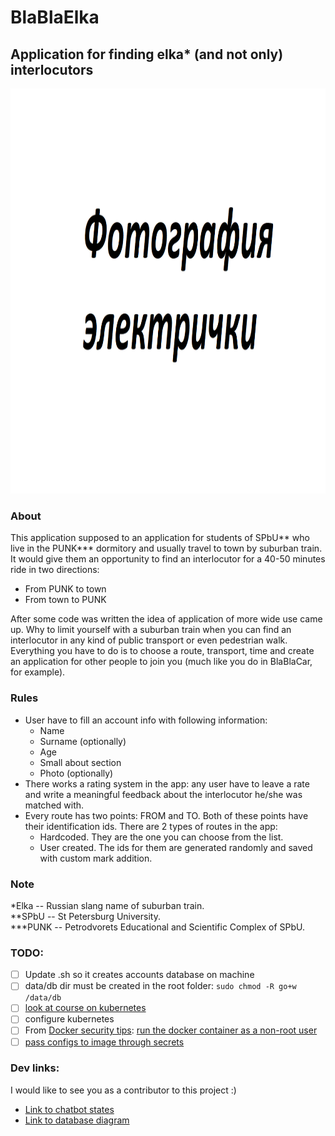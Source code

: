 # BlaBlaElka
## Application for finding elka* (and not only) interlocutors

<img src="readme_data/BlaBlaElkaPhoto.png" width="1152" height="648" alt="Elka">

### About
This application supposed to an application for students of SPbU** who live in the PUNK*** dormitory and usually travel to town by suburban train.
It would give them an opportunity to find an interlocutor for a 40-50 minutes ride in two directions:
* From PUNK to town
* From town to PUNK

After some code was written the idea of application of more wide use came up. Why to limit yourself with a suburban train when you can find an interlocutor in any
kind of public transport or even pedestrian walk. Everything you have to do is to choose a route, transport, time and create an application for other
people to join you (much like you do in BlaBlaCar, for example).

### Rules
* User have to fill an account info with following information:
  * Name
  * Surname (optionally)
  * Age
  * Small about section
  * Photo (optionally)
* There works a rating system in the app: any user have to leave a rate and write a meaningful feedback about 
the interlocutor he/she was matched with.
* Every route has two points: FROM and TO. Both of these points have their identification ids. There are 2 types of routes in the app:
  * Hardcoded. They are the one you can choose from the list.
  * User created. The ids for them are generated randomly and saved with custom mark addition.

### Note
*Elka -- Russian slang name of suburban train.  
**SPbU -- St Petersburg University.  
***PUNK -- Petrodvorets Educational and Scientific Complex of SPbU.

### TODO:
- [ ] Update .sh so it creates accounts database on machine  
- [ ] data/db dir must be created in the root folder: `sudo chmod -R go+w /data/db`
- [ ] [look at course on kubernetes](https://www.edx.org/course/introduction-to-kubernetes)
- [ ] configure kubernetes
- [ ] From [Docker security tips](https://blog.aquasec.com/docker-security-best-practices): [run the docker container as a non-root user](https://docs.docker.com/engine/security/rootless/)
- [ ] [pass configs to image through secrets](https://kubernetes.io/docs/concepts/configuration/secret/)

### Dev links:
I would like to see you as a contributor to this project :)
* [Link to chatbot states](https://lucid.app/lucidchart/be301ab7-e7b3-4da6-8945-35b652179a83/edit?invitationId=inv_b88953e5-c8e9-458f-963f-41b3ad14658e&page=0_0#)
* [Link to database diagram](https://dbdiagram.io/d/62ed062bc2d9cf52fa52969a)